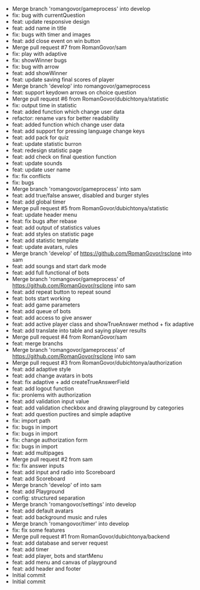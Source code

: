 - Merge branch 'romangovor/gameprocess' into develop
- fix: bug with currentQuestion
- feat: update responsive design
- feat: add name in title
- fix: bugs with timer and images
- feat: add close event on win button
- Merge pull request #7 from RomanGovor/sam
- fix: play with adaptive
- fix: showWinner bugs
- fix: bug with arrow
- feat: add showWinner
- feat: update saving final scores of player
- Merge branch 'develop' into romangovor/gameprocess
- feat: support keydown arrows on choice question
- Merge pull request #6 from RomanGovor/dubichtonya/statistic
- fix: output time in statistic
- feat: added function which change user data
- refactor: rename vars for better readability
- feat: added function which change user data
- feat: add support for pressing language change keys
- feat: add pack for quiz
- feat: update statistic burron
- feat: redesign statistic page
- feat: add check on final question function
- feat: update sounds
- feat: update user name
- fix: fix conflicts
- fix: bugs
- Merge branch 'romangovor/gameprocess' into sam
- feat: add true/false answer, disabled and burger styles
- feat: add global timer
- Merge pull request #5 from RomanGovor/dubichtonya/statistic
- feat: update header menu
- feat: fix bugs after rebase
- feat: add output of statistics values
- feat: add styles on statistic page
- feat: add statistic template
- feat: update avatars, rules
- Merge branch 'develop' of https://github.com/RomanGovor/rsclone into sam
- feat: add soungs and start dark mode
- feat: add full functional of bots
- Merge branch 'romangovor/gameprocess' of https://github.com/RomanGovor/rsclone into sam
- feat: add repeat button to repeat sound
- feat: bots start working
- feat: add game parameters
- feat: add queue of bots
- feat: add access to give answer
- feat: add active player class and showTrueAnswer method + fix adaptive
- feat: add translate into table and saying player results
- Merge pull request #4 from RomanGovor/sam
- feat: merge branchs
- Merge branch 'romangovor/gameprocess' of https://github.com/RomanGovor/rsclone into sam
- Merge pull request #3 from RomanGovor/dubichtonya/authorization
- feat: add adaptive style
- feat: add change avatars in bots
- feat: fix adaptive + add createTrueAnswerField
- feat: add logout function
- fix: pronlems with authorization
- feat: add validation input value
- feat: add validation checkbox and drawing playground by categories
- feat: add question puctires and simple adaptive
- fix: import path
- fix: bugs in import
- fix: bugs in import
- fix: change authorization form
- fix: bugs in import
- feat: add multipages
- Merge pull request #2 from sam
- fix: fix answer inputs
- feat: add input and radio  into Scoreboard
- feat: add Scoreboard
- Merge branch 'develop' of  into sam
- feat: add Playground
- config: structured separation
- Merge branch 'romangovor/settings' into develop
- feat: add default avatars
- feat: add background music and rules
- Merge branch 'romangovor/timer' into develop
- fix: fix some features
- Merge pull request #1 from RomanGovor/dubichtonya/backend
-  feat: add database and server request
- feat: add timer
- feat: add player, bots and startMenu
- feat: add menu and canvas of playground
- feat: add header and footer
- Initial commit
- Initial commit
